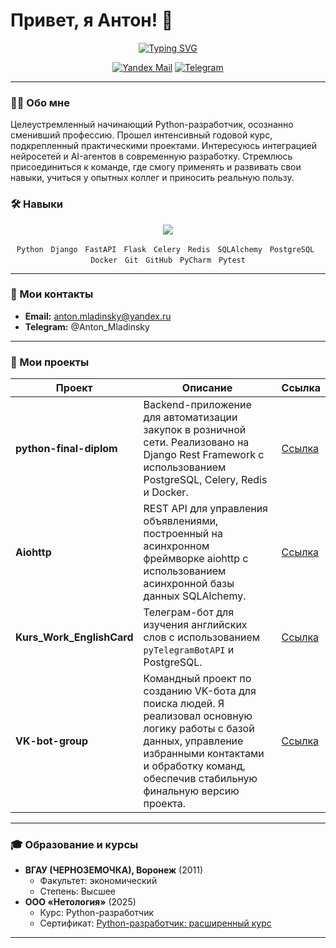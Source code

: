 # Привет, я Антон! 👋

<p align="center">
  <a href="https://github.com/cevtrem">
    <img src="https://readme-typing-svg.herokuapp.com?font=Fira+Code&size=30&pause=1000&color=1CAE82&center=true&vCenter=true&width=435&lines=Python-разработчик;Энтузиаст+AI+%26+нейросетей" alt="Typing SVG" />
  </a>
</p>

<p align="center">
  <a href="mailto:anton.mladinsky@yandex.ru"><img src="https://img.shields.io/badge/Yandex-Mail-red?style=for-the-badge&logo=yandex" alt="Yandex Mail"></a>
  <a href="https://t.me/Anton_Mladinsky"><img src="https://img.shields.io/badge/Telegram-blue?style=for-the-badge&logo=telegram" alt="Telegram"></a>
</p>

---

### 👨‍💻 Обо мне

Целеустремленный начинающий Python-разработчик, осознанно сменивший профессию. Прошел интенсивный годовой курс, подкрепленный практическими проектами. Интересуюсь интеграцией нейросетей и AI-агентов в современную разработку. Стремлюсь присоединиться к команде, где смогу применять и развивать свои навыки, учиться у опытных коллег и приносить реальную пользу.

### 🛠️ Навыки

<p align="center">
  <a href="https://skillicons.dev">
    <img src="https://skillicons.dev/icons?i=python,django,fastapi,flask,celery,redis,sqlalchemy,postgres,docker,git,github,pycharm,pytest" />
  </a>
</p>

<p align="center">
  <code>Python</code> &nbsp; <code>Django</code> &nbsp; <code>FastAPI</code> &nbsp; <code>Flask</code> &nbsp; <code>Celery</code> &nbsp; <code>Redis</code> &nbsp; <code>SQLAlchemy</code> &nbsp; <code>PostgreSQL</code> &nbsp; <code>Docker</code> &nbsp; <code>Git</code> &nbsp; <code>GitHub</code> &nbsp; <code>PyCharm</code> &nbsp; <code>Pytest</code>
</p>

---

### 📧 Мои контакты

-   **Email:** anton.mladinsky@yandex.ru
-   **Telegram:** @Anton_Mladinsky

---

### 🚀 Мои проекты

| Проект | Описание | Ссылка |
|---|---|---|
| **python-final-diplom** | Backend-приложение для автоматизации закупок в розничной сети. Реализовано на Django Rest Framework с использованием PostgreSQL, Celery, Redis и Docker. | [Ссылка](https://github.com/cevtrem/python-final-diplom) |
| **Aiohttp** | REST API для управления объявлениями, построенный на асинхронном фреймворке aiohttp с использованием асинхронной базы данных SQLAlchemy. | [Ссылка](https://github.com/cevtrem/Aiohttp) |
| **Kurs_Work_EnglishCard** | Телеграм-бот для изучения английских слов с использованием `pyTelegramBotAPI` и PostgreSQL. | [Ссылка](https://github.com/cevtrem/Kurs_Work_EnglishCard) |
| **VK-bot-group** | Командный проект по созданию VK-бота для поиска людей. Я реализовал основную логику работы с базой данных, управление избранными контактами и обработку команд, обеспечив стабильную финальную версию проекта. | [Ссылка](https://github.com/VK-bot-group/VK-bot-group) |

---

### 🎓 Образование и курсы

-   **ВГАУ (ЧЕРНОЗЕМОЧКА), Воронеж** (2011)
    -   Факультет: экономический
    -   Степень: Высшее
-   **ООО «Нетология»** (2025)
    -   Курс: Python-разработчик
    -   Сертификат: [Python-разработчик: расширенный курс](./certificates/Python-разработчик_расширенный_курс.pdf)

---